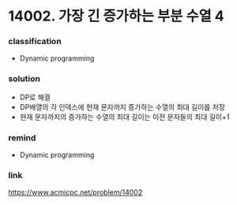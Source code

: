 # 14002. 가장 긴 증가하는 부분 수열 4

### classification
* Dynamic programming

### solution
* DP로 해결
* DP배열의 각 인덱스에 현재 문자까지 증가하는 수열의 최대 길이를 저장
* 현재 문자까지의 증가하는 수열의 최대 길이는 이전 문자들의 최대 길이+1

### remind
* Dynamic programming

### link
https://www.acmicpc.net/problem/14002
